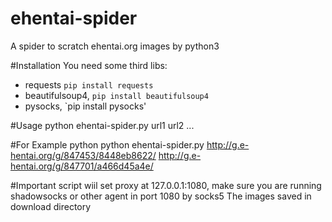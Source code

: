 # ehentai-spider
A spider to scratch ehentai.org images by python3

#Installation
You need some third libs: 
* requests
`pip install requests`
* beautifulsoup4, 
`pip install beautifulsoup4`
* pysocks, 
`pip install pysocks'    

#Usage
python ehentai-spider.py url1 url2 ...

#For Example
python python ehentai-spider.py http://g.e-hentai.org/g/847453/8448eb8622/ http://g.e-hentai.org/g/847701/a466d45a4e/

#Important
script wiil set proxy at 127.0.0.1:1080, make sure you are running shadowsocks or other agent in port 1080 by socks5
The images saved in download directory